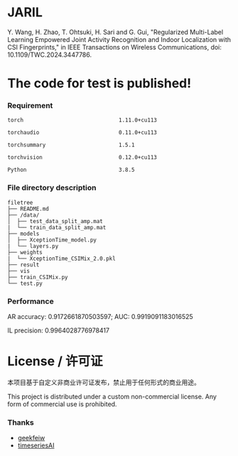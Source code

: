 # JARIL
Y. Wang, H. Zhao, T. Ohtsuki, H. Sari and G. Gui, "Regularized Multi-Label Learning Empowered Joint Activity Recognition and Indoor Localization with CSI Fingerprints," in IEEE Transactions on Wireless Communications, doi: 10.1109/TWC.2024.3447786. 

# The code for test is published!

### Requirement

```
torch                              1.11.0+cu113

torchaudio                         0.11.0+cu113

torchsummary                       1.5.1

torchvision                        0.12.0+cu113

Python                             3.8.5
```

### File directory description

```
filetree 
├── README.md
├── /data/
│  ├── test_data_split_amp.mat
|  └── train_data_split_amp.mat
├── models
│  ├── XceptionTime_model.py
|  └── layers.py
├── weights
|  └── XceptionTime_CSIMix_2.0.pkl
├── result
├── vis
├── train_CSIMix.py
└── test.py

```

### Performance

AR accuracy: 0.9172661870503597; AUC: 0.9919091183016525

IL precision: 0.9964028776978417

# License / 许可证

本项目基于自定义非商业许可证发布，禁止用于任何形式的商业用途。

This project is distributed under a custom non-commercial license. Any form of commercial use is prohibited.

### Thanks


- [geekfeiw](https://github.com/geekfeiw/ARIL)
- [timeseriesAI](https://github.com/timeseriesAI/tsai)
